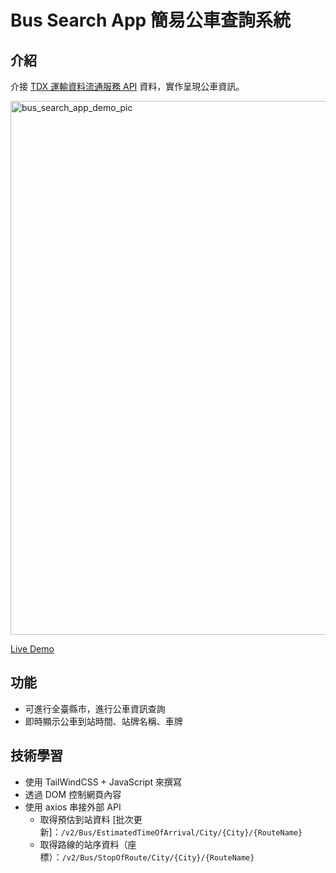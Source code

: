 # Bus Search App 簡易公車查詢系統

## 介紹
介接 [TDX 運輸資料流通服務 API](https://tdx.transportdata.tw/) 資料，實作呈現公車資訊。

<img width="854" alt="bus_search_app_demo_pic" src="https://user-images.githubusercontent.com/32087302/153348255-221004f2-2c78-4356-89dd-d40051389db4.png">

[Live Demo](https://a3216lucy.github.io/bus_search_app/)

## 功能
- 可進行全臺縣市，進行公車資訊查詢
- 即時顯示公車到站時間、站牌名稱、車牌

## 技術學習
- 使用 TailWindCSS + JavaScript 來撰寫
- 透過 DOM 控制網頁內容
- 使用 axios 串接外部 API
  - 取得預估到站資料 [批次更新]：`/v2/Bus/EstimatedTimeOfArrival/City/{City}/{RouteName}`
  - 取得路線的站序資料（座標）：`/v2/Bus/StopOfRoute/City/{City}/{RouteName}`
 
